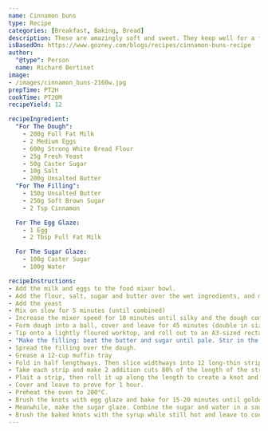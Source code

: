 ```yaml
---
name: Cinnamon buns
type: Recipe
categories: [Breakfast, Baking, Bread]
description: These are amazingly soft and sweet. They keep well for a few days, and freeze perfectly too.
isBasedOn: https://www.gozney.com/blogs/recipes/cinnamon-buns-recipe
author:
  "@type": Person
  name: Richard Bertinet
image:
- /images/cinnamon_buns-2160w.jpg
prepTime: PT2H
cookTime: PT20M
recipeYield: 12

recipeIngredient:
  "For The Dough":
    - 200g Full Fat Milk
    - 2 Medium Eggs
    - 600g Strong White Bread Flour
    - 25g Fresh Yeast
    - 50g Caster Sugar
    - 10g Salt
    - 200g Unsalted Butter
  "For The Filling":
    - 150g Unsalted Butter
    - 250g Soft Brown Sugar
    - 2 Tsp Cinnamon

  For The Egg Glaze:
    - 1 Egg
    - 2 Tbsp Full Fat Milk

  For The Sugar Glaze:
    - 100g Caster Sugar
    - 100g Water

recipeInstructions:
- Add the milk and eggs to the food mixer bowl.
- Add the flour, salt, sugar and butter over the wet ingredients, and mix gently to get the salt away from the surface.
- Add the yeast
- Mix on slow for 5 minutes (until combined)
- Increase the mixer speed for 10 minutes until silky and the dough comes away cleanly.
- Form dough into a ball, cover and leave for 45 minutes (double in size).
- Tip onto a lightly floured worktop, and roll out to an A3-sized rectangle.
- "Make the filling: beat the butter and sugar until pale. Stir in the cinnamon."
- Spread the filling over the dough.
- Grease a 12-cup muffin tray
- Fold in half lengthways. Then slice widthways into 12 long-thin strips each ~35mm wide.
- Take each strip and make 2 addition cuts 80% of the length of the strip to allow plaiting.
- Plait a strip, then roll it up along the length to create a knot and place it in the greased muffin tray.
- Cover and leave to prove for 1 hour.
- Preheat the oven to 200°C.
- Brush the knots with egg glaze and bake for 15-20 minutes until golden.
- Meanwhile, make the sugar glaze. Combine the sugar and water in a saucepan and bring to the boil. Once boiling, reduce the heat and simmer until you have a light syrup.
- Brush the baked knots with the syrup while still hot and leave to cool.
---
```

